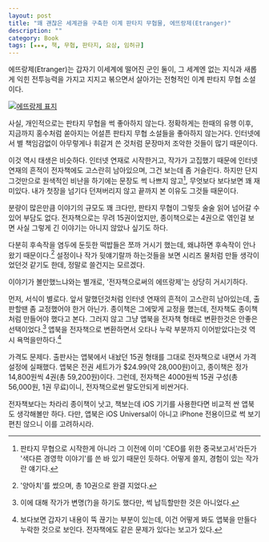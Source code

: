 ```yaml
---
layout: post
title: "꽤 괜찮은 세계관을 구축한 이계 판타지 무협물, 에뜨랑제(Etranger)"
description: ""
category: Book
tags: [★★★, 책, 무협, 판타지, 요삼, 임허규]
---
```


에뜨랑제(Etranger)는 갑자기 이세계에 떨어진 군인 둘이, 그 세계엔 없는 지식과 새롭게 익힌 전투능력을 가지고 지지고 볶으면서 살아가는 전형적인 이계 판타지 무협 소설이다.

[![에뜨랑제 표지](https://lh6.googleusercontent.com/-qMs38AHb4ZI/VSQEX0OTcWI/AAAAAAAAPOE/J2zdH3TQ7hc/s0/etranger.jpg "썩 괜찮은 판타지 무협이다.")](http://www.aladin.co.kr/shop/wproduct.aspx?ISBN=6000750399&ttbkey=ttbreznoa0249001&COPYPaper=1)

사실, 개인적으로는 판타지 무협을 썩 좋아하지 않는다.
정확하게는 한때의 유행 이후, 지금까지 홍수처럼 쏟아지는 어설픈 판타지 무협 소설들을 좋아하지 않는거다.
인터넷에서 별 책임감없이 아무렇게나 휘갈겨 쓴 것처럼 문장마저 조악한 것들이 많기 때문이다.

이것 역시 태생은 비슷하다.
인터넷 연재로 시작한거고, 작가가 고집했기 때문에 인터넷 연재의 흔적이 전자책에도 고스란히 남아있으며, 그건 보는데 좀 거슬린다.
하지만 단지 그것만으로 원색적인 비난을 하기에는 문장도 썩 나쁘지 않고[^1], 무엇보다 보다보면 꽤 재미있다.
내가 첫장을 넘기다 던져버리지 않고 끝까지 본 이유도 그것들 때문이다.

[^1]: 판타지 무협으로 시작한게 아니라 그 이전에 이미 'CEO를 위한 중국보고서'라든가 '색다른 경영학 이야기'를 쓴 바 있기 때문인 듯하다. 어떻게 쓸지, 경험이 있는 작가란 얘기다.

분량이 많은만큼 이야기의 규모도 꽤 크다만, 판타지 무협이 그렇듯 술술 읽어 넘어갈 수 있어 부담도 없다.
전자책으로는 무려 15권이었지만, 종이책으로는 4권으로 엮인걸 보면 사실 그렇게 긴 이야기는 아니지 않았나 싶기도 하다.

다분히 후속작을 염두에 둔듯한 떡밥들은 쪼까 거시기 했는데, 왜냐하면 후속작이 안나왔기 때문이다.[^2]
설정이나 작가 뒷얘기랄까 하는것들을 보면 시리즈 물처럼 만들 생각이었던것 같기도 한데, 정말로 쓸건지는 모르겠다.

[^2]: '양아치'를 썼으며, 총 10권으로 완결 지었다.

이야기가 볼만했느냐와는 별개로, '전자책으로써의 에뜨랑제'는 상당히 거시기하다.

먼저, 서식이 별로다.
앞서 말했던것처럼 인터넷 연재의 흔적이 고스란히 남아있는데, 출판할땐 좀 교정했어야 한거 아닌가.
종이책은 그에맞게 교정을 했는데, 전자책도 종이책처럼 만들어야 했다고 본다.
그러지 않고 그냥 앱북을 전자책 형태로 변환한것은 안좋은 선택이었다.[^3]
앱북을 전자책으로 변환하면서 오타나 누락 부분까지 이어받았다는것 역시 욕먹을만하다.[^4]

[^3]: 이에 대해 작가가 변명(?)을 하기도 했다만, 썩 납득할만한 것은 아니었다.

[^4]: 보다보면 갑자기 내용이 뚝 끊기는 부분이 있는데, 이건 어떻게 봐도 앱북을 만들다 누락한 것으로 보인다. 전자책에도 같은 문제가 있다는 보고가 있다.

가격도 문제다.
출판사는 앱북에서 내놨던 15권 형태를 그대로 전자책으로 내면서 가격 설정에 실패했다.
앱북은 전권 세트가가 $24.99(약 28,000원)이고, 종이책은 정가 14,800원씩 4권(총 59,200원)이다.
그런데, 전자책은 4000원씩 15권 구성(총 56,000원, 1권 무료)이니, 전자책으로썬 말도안되게 비싼거다.

전자책보다는 차라리 종이책이 낫고, 책보는데 iOS 기기를 사용한다면 비교적 싼 앱북도 생각해볼만 하다.
다만, 앱북은 iOS Universal이 아니고 iPhone 전용이므로 썩 보기 편친 않으니 이를 고려하시라.

